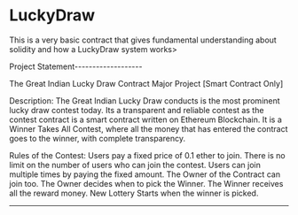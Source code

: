 # LuckyDraw
This is a very basic contract that gives fundamental understanding about solidity and how a LuckyDraw system works>

Project Statement-------------------

The Great Indian Lucky Draw Contract
Major Project [Smart Contract Only]

Description:
The Great Indian Lucky Draw conducts is the most prominent lucky draw contest today. Its a
transparent and reliable contest as the contest contract is a smart contract written on Ethereum
Blockchain. It is a Winner Takes All Contest, where all the money that has entered the contract
goes to the winner, with complete transparency.

Rules of the Contest:
Users pay a fixed price of 0.1 ether to join.
There is no limit on the number of users who can join the contest.
Users can join multiple times by paying the fixed amount.
The Owner of the Contract can join too.
The Owner decides when to pick the Winner.
The Winner receives all the reward money.
New Lottery Starts when the winner is picked.

----------------------------------------
